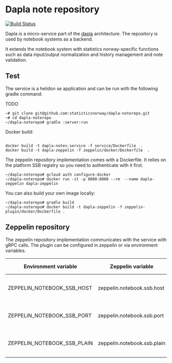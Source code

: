 # Dapla note repository
[![Build Status](https://drone.prod-bip-ci.ssb.no/api/badges/statisticsnorway/dapla-noterepo/status.svg)](https://drone.prod-bip-ci.ssb.no/statisticsnorway/dapla-noterepo)

Dapla is a micro-service part of the [dapla]() architecture. The repository is used by notebook systems as a backend.

It extends the notebook system with statistics norway-specific functions such as data input/output normalization and history management and note validation.

## Test 

The service is a helidon se application and can be run with the following gradle command:

TODO
```
~# git clone git@github.com:statisticsnorway/dapla-noterepo.git
~# cd dapla-noterepo 
~/dapla-noterepo# gradle :server:run
```

Docker build: 

```

docker build -t dapla-notes-service -f service/Dockerfile  .
docker build -t dapla-zeppelin -f zeppelin/docker/Dockerfile  .
```


The zeppelin repository implementation comes with a Dockerfile. It relies on the 
platform SSB registry so you need to authenticate with it first.
```
~/dapla-noterepo# gcloud auth configure-docker
~/dapla-noterepo# docker run -it -p 8080:8080 --rm  --name dapla-zeppelin dapla-zeppelin
```

You can also build your own image locally: 
```
~/dapla-noterepo# gradle build
~/dapla-noterepo# docker build -t dapla-zeppelin -f zeppelin-plugin/docker/Dockerfile .
```

## Zeppelin repository

The zeppelin repository implementation communicates with the service with gRPC calls. The plugin can be configured in zeppelin or via environment variables.

| Environment variable        | Zeppelin variable           | Description                             | Default value |
| --------------------------- | --------------------------- | --------------------------------------- | ------------- |
| ZEPPELIN_NOTEBOOK_SSB_HOST  | zeppelin.notebook.ssb.host  | The host running the gRPC service       | localhost     |
| ZEPPELIN_NOTEBOOK_SSB_PORT  | zeppelin.notebook.ssb.port  | The port to connect to the gRPC service | 50051         |
| ZEPPELIN_NOTEBOOK_SSB_PLAIN | zeppelin.notebook.ssb.plain | Set plain (non-encrypted) protocol.     | false         |

